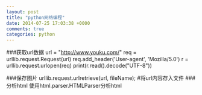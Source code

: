 ```yaml
---
layout: post
title: "python网络编程"
date: 2014-07-25 17:03:38 +0000
comments: true
categories: python
---
```


###获取url数据
    url = "http://www.youku.com/"
    req = urllib.request.Request(url)
    req.add_header('User-agent', 'Mozilla/5.0')
    r = urllib.request.urlopen(req)
    print(r.read().decode("UTF-8"))

###保存图片
    urllib.request.urlretrieve(url, fileName);  #将url内容存入文件
###分析html
使用html.parser.HTMLParser分析html
